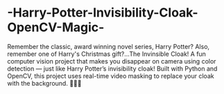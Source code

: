 # -Harry-Potter-Invisibility-Cloak-OpenCV-Magic-
Remember the classic, award winning novel series, Harry Potter?
Also, remember one of Harry's Christmas gift?...The Invinsible Cloak!
A fun computer vision project that makes you disappear on camera using color detection — just like Harry Potter’s invisibility cloak! Built with Python and OpenCV, this project uses real-time video masking to replace your cloak with the background. 🧙‍♂️✨

